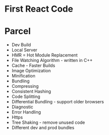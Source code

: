 # First React Code 


# Parcel
 - Dev Build
 - Local Server
 - HMR = Hot Module Replacement
 - File Watching Algorithm - written in C++
 - Cache - Faster Builds
 - Image Optimization
 - Minification
 - Bundling
 - Compressing
 - Consistent Hashing
 - Code Splitting
 - Differential Bundling - support older browsers
 - Diagnostic
 - Error Handling
 - Https
 - Tree Shaking - remove unused code
 - Different dev and prod bundles